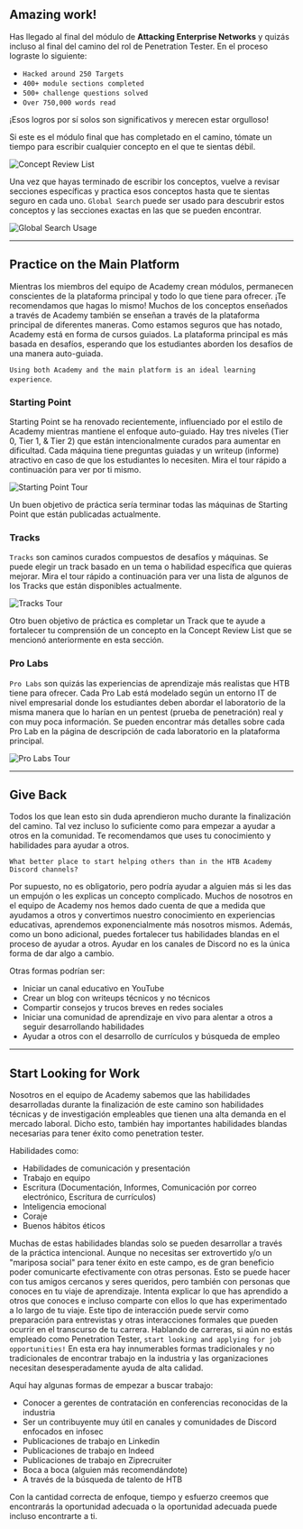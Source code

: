 ## Amazing work! 
Has llegado al final del módulo de **Attacking Enterprise Networks** y quizás incluso al final del camino del rol de Penetration Tester. En el proceso lograste lo siguiente:

- `Hacked around 250 Targets`
- `400+ module sections completed`
- `500+ challenge questions solved`
- `Over 750,000 words read`

¡Esos logros por sí solos son significativos y merecen estar orgulloso!

Si este es el módulo final que has completado en el camino, tómate un tiempo para escribir cualquier concepto en el que te sientas débil.

![Concept Review List](https://academy.hackthebox.com/storage/modules/163/ConceptReviewList.gif)

Una vez que hayas terminado de escribir los conceptos, vuelve a revisar secciones específicas y practica esos conceptos hasta que te sientas seguro en cada uno. `Global Search` puede ser usado para descubrir estos conceptos y las secciones exactas en las que se pueden encontrar.

![Global Search Usage](https://academy.hackthebox.com/storage/modules/163/GlobalSearchUsage.gif)

---

## Practice on the Main Platform

Mientras los miembros del equipo de Academy crean módulos, permanecen conscientes de la plataforma principal y todo lo que tiene para ofrecer. ¡Te recomendamos que hagas lo mismo! Muchos de los conceptos enseñados a través de Academy también se enseñan a través de la plataforma principal de diferentes maneras. Como estamos seguros que has notado, Academy está en forma de cursos guiados. La plataforma principal es más basada en desafíos, esperando que los estudiantes aborden los desafíos de una manera auto-guiada.

`Using both Academy and the main platform is an ideal learning experience`.

### Starting Point

Starting Point se ha renovado recientemente, influenciado por el estilo de Academy mientras mantiene el enfoque auto-guiado. Hay tres niveles (Tier 0, Tier 1, & Tier 2) que están intencionalmente curados para aumentar en dificultad. Cada máquina tiene preguntas guiadas y un writeup (informe) atractivo en caso de que los estudiantes lo necesiten. Mira el tour rápido a continuación para ver por ti mismo.

![Starting Point Tour](https://academy.hackthebox.com/storage/modules/163/QuickStartingPointTour.gif)

Un buen objetivo de práctica sería terminar todas las máquinas de Starting Point que están publicadas actualmente.

### Tracks

`Tracks` son caminos curados compuestos de desafíos y máquinas. Se puede elegir un track basado en un tema o habilidad específica que quieras mejorar. Mira el tour rápido a continuación para ver una lista de algunos de los Tracks que están disponibles actualmente.

![Tracks Tour](https://academy.hackthebox.com/storage/modules/163/QuickTracksTour.gif)

Otro buen objetivo de práctica es completar un Track que te ayude a fortalecer tu comprensión de un concepto en la Concept Review List que se mencionó anteriormente en esta sección.

### Pro Labs

`Pro Labs` son quizás las experiencias de aprendizaje más realistas que HTB tiene para ofrecer. Cada Pro Lab está modelado según un entorno IT de nivel empresarial donde los estudiantes deben abordar el laboratorio de la misma manera que lo harían en un pentest (prueba de penetración) real y con muy poca información. Se pueden encontrar más detalles sobre cada Pro Lab en la página de descripción de cada laboratorio en la plataforma principal.

![Pro Labs Tour](https://academy.hackthebox.com/storage/modules/163/QuickProLabsTour.gif)

---

## Give Back

Todos los que lean esto sin duda aprendieron mucho durante la finalización del camino. Tal vez incluso lo suficiente como para empezar a ayudar a otros en la comunidad. Te recomendamos que uses tu conocimiento y habilidades para ayudar a otros.

`What better place to start helping others than in the HTB Academy Discord channels?`

Por supuesto, no es obligatorio, pero podría ayudar a alguien más si les das un empujón o les explicas un concepto complicado. Muchos de nosotros en el equipo de Academy nos hemos dado cuenta de que a medida que ayudamos a otros y convertimos nuestro conocimiento en experiencias educativas, aprendemos exponencialmente más nosotros mismos. Además, como un bono adicional, puedes fortalecer tus habilidades blandas en el proceso de ayudar a otros. Ayudar en los canales de Discord no es la única forma de dar algo a cambio.

Otras formas podrían ser:

- Iniciar un canal educativo en YouTube
- Crear un blog con writeups técnicos y no técnicos
- Compartir consejos y trucos breves en redes sociales
- Iniciar una comunidad de aprendizaje en vivo para alentar a otros a seguir desarrollando habilidades
- Ayudar a otros con el desarrollo de currículos y búsqueda de empleo

---

## Start Looking for Work

Nosotros en el equipo de Academy sabemos que las habilidades desarrolladas durante la finalización de este camino son habilidades técnicas y de investigación empleables que tienen una alta demanda en el mercado laboral. Dicho esto, también hay importantes habilidades blandas necesarias para tener éxito como penetration tester.

Habilidades como:

- Habilidades de comunicación y presentación
- Trabajo en equipo
- Escritura (Documentación, Informes, Comunicación por correo electrónico, Escritura de currículos)
- Inteligencia emocional
- Coraje
- Buenos hábitos éticos

Muchas de estas habilidades blandas solo se pueden desarrollar a través de la práctica intencional. Aunque no necesitas ser extrovertido y/o un "mariposa social" para tener éxito en este campo, es de gran beneficio poder comunicarte efectivamente con otras personas. Esto se puede hacer con tus amigos cercanos y seres queridos, pero también con personas que conoces en tu viaje de aprendizaje. Intenta explicar lo que has aprendido a otros que conoces e incluso comparte con ellos lo que has experimentado a lo largo de tu viaje. Este tipo de interacción puede servir como preparación para entrevistas y otras interacciones formales que pueden ocurrir en el transcurso de tu carrera. Hablando de carreras, si aún no estás empleado como Penetration Tester, `start looking and applying for job opportunities!` En esta era hay innumerables formas tradicionales y no tradicionales de encontrar trabajo en la industria y las organizaciones necesitan desesperadamente ayuda de alta calidad.

Aquí hay algunas formas de empezar a buscar trabajo:

- Conocer a gerentes de contratación en conferencias reconocidas de la industria
- Ser un contribuyente muy útil en canales y comunidades de Discord enfocados en infosec
- Publicaciones de trabajo en Linkedin
- Publicaciones de trabajo en Indeed
- Publicaciones de trabajo en Ziprecruiter
- Boca a boca (alguien más recomendándote)
- A través de la búsqueda de talento de HTB

Con la cantidad correcta de enfoque, tiempo y esfuerzo creemos que encontrarás la oportunidad adecuada o la oportunidad adecuada puede incluso encontrarte a ti.